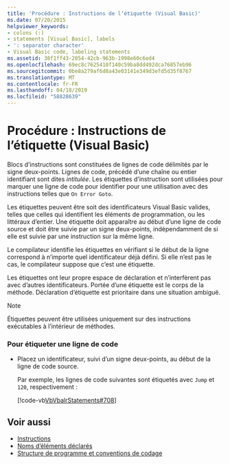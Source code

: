 ```yaml
---
title: 'Procédure : Instructions de l’étiquette (Visual Basic)'
ms.date: 07/20/2015
helpviewer_keywords:
- colons (:)
- statements [Visual Basic], labels
- ': separator character'
- Visual Basic code, labeling statements
ms.assetid: 38f1ff43-2054-42cb-963b-1998e60c6ed4
ms.openlocfilehash: 69ec8c7625410f140c59ba8dd492dca76857eb96
ms.sourcegitcommit: 0be8a279af6d8a43e03141e349d3efd5d35f8767
ms.translationtype: MT
ms.contentlocale: fr-FR
ms.lasthandoff: 04/18/2019
ms.locfileid: "58828639"
---
```

# <a name="how-to-label-statements-visual-basic"></a>Procédure : Instructions de l’étiquette (Visual Basic)
Blocs d’instructions sont constituées de lignes de code délimités par le signe deux-points. Lignes de code, précédé d’une chaîne ou entier identifiant sont dites *intitulée*. Les étiquettes d’instruction sont utilisées pour marquer une ligne de code pour identifier pour une utilisation avec des instructions telles que `On Error Goto`.  
  
 Les étiquettes peuvent être soit des identificateurs Visual Basic valides, telles que celles qui identifient les éléments de programmation, ou les littéraux d’entier. Une étiquette doit apparaître au début d’une ligne de code source et doit être suivie par un signe deux-points, indépendamment de si elle est suivie par une instruction sur la même ligne.  
  
 Le compilateur identifie les étiquettes en vérifiant si le début de la ligne correspond à n’importe quel identificateur déjà défini. Si elle n’est pas le cas, le compilateur suppose que c’est une étiquette.  
  
 Les étiquettes ont leur propre espace de déclaration et n’interfèrent pas avec d’autres identificateurs. Portée d’une étiquette est le corps de la méthode. Déclaration d’étiquette est prioritaire dans une situation ambiguë.  
  
> [!NOTE]
>  Étiquettes peuvent être utilisées uniquement sur des instructions exécutables à l’intérieur de méthodes.  
  
### <a name="to-label-a-line-of-code"></a>Pour étiqueter une ligne de code  
  
-   Placez un identificateur, suivi d’un signe deux-points, au début de la ligne de code source.  
  
     Par exemple, les lignes de code suivantes sont étiquetés avec `Jump` et `120`, respectivement :  
  
     [!code-vb[VbVbalrStatements#708](~/samples/snippets/visualbasic/VS_Snippets_VBCSharp/VbVbalrStatements/VB/Class1.vb#708)]  
  
## <a name="see-also"></a>Voir aussi

- [Instructions](../../../visual-basic/programming-guide/language-features/statements.md)
- [Noms d’éléments déclarés](../../../visual-basic/programming-guide/language-features/declared-elements/declared-element-names.md)
- [Structure de programme et conventions de codage](../../../visual-basic/programming-guide/program-structure/program-structure-and-code-conventions.md)
